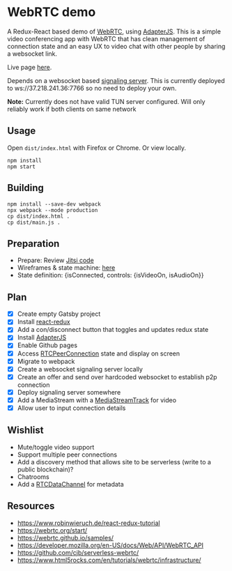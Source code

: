 # WebRTC demo

A Redux-React based demo of [WebRTC](https://webrtc.org), using [AdapterJS](https://github.com/webrtcHacks/adapter). This is a simple video conferencing app with WebRTC that has clean management of connection state and an easy UX to video chat with other people by sharing a websocket link.

Live page [here](https://marvinmarnold.github.io/webrtc-sample-app/).

Depends on a websocket based [signaling server](https://github.com/marvinmarnold/webrtc-signaling-server). 
This is currently deployed to ws://37.218.241.36:7766 so no need to deploy your own.

**Note:** Currently does not have valid TUN server configured. Will only reliably work if both clients on same network

## Usage
Open `dist/index.html` with Firefox or Chrome. Or view locally.

```
npm install
npm start
```

## Building

```
npm install --save-dev webpack
npx webpack --mode production
cp dist/index.html .
cp dist/main.js .
```

## Preparation
- Prepare: Review [Jitsi code](https://github.com/jitsi/jitsi-meet/tree/master/react)
- Wireframes & state machine: [here](https://docs.geeky.rocks/shared/X1witnE9_cfgg-3uia9VVm0D1_lwjvGmdpT62SPpDSE)
- State definition: {isConnected, controls: {isVideoOn, isAudioOn}}

## Plan
- [x] Create empty Gatsby project 
- [x] Install [react-redux](https://react-redux.js.org/introduction/quick-start)
- [x] Add a con/disconnect button that toggles and updates redux state
- [x] Install [AdapterJS](https://github.com/webrtcHacks/adapter)
- [x] Enable Github pages
- [x] Access [RTCPeerConnection](https://developer.mozilla.org/en-US/docs/Web/API/RTCPeerConnection) state and display on screen
- [x] Migrate to webpack
- [x] Create a websocket signaling server locally
- [x] Create an offer and send over hardcoded websocket to establish p2p connection
- [x] Deploy signaling server somewhere
- [x] Add a MediaStream with a [MediaStreamTrack](https://developer.mozilla.org/en-US/docs/Web/API/MediaStreamTrack) for video  
- [x] Allow user to input connection details

## Wishlist
- Mute/toggle video support
- Support multiple peer connections
- Add a discovery method that allows site to be serverless (write to a public blockchain)?
- Chatrooms
- Add a [RTCDataChannel](https://developer.mozilla.org/en-US/docs/Web/API/RTCDataChannel) for metadata 

## Resources

- https://www.robinwieruch.de/react-redux-tutorial
- https://webrtc.org/start/
- https://webrtc.github.io/samples/
- https://developer.mozilla.org/en-US/docs/Web/API/WebRTC_API
- https://github.com/cjb/serverless-webrtc/
- https://www.html5rocks.com/en/tutorials/webrtc/infrastructure/